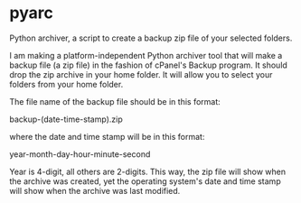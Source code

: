 # pyarc
Python archiver, a script to create a backup zip file of your
selected folders.

I am making a platform-independent Python archiver tool that will make
a backup file (a zip file) in the fashion of cPanel's Backup program.
It should drop the zip archive in your home folder. It will allow you
to select your folders from your home folder.

The file name of the backup file should be in this format:

backup-(date-time-stamp).zip

where the date and time stamp will be in this format:

year-month-day-hour-minute-second

Year is 4-digit, all others are 2-digits. This way, the zip file will
show when the archive was created, yet the operating system's date and
time stamp will show when the archive was last modified.
